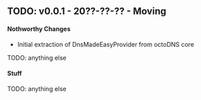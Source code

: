 ## TODO: v0.0.1 - 20??-??-?? - Moving

#### Nothworthy Changes

* Initial extraction of DnsMadeEasyProvider from octoDNS core

TODO: anything else

#### Stuff

TODO: anything else
